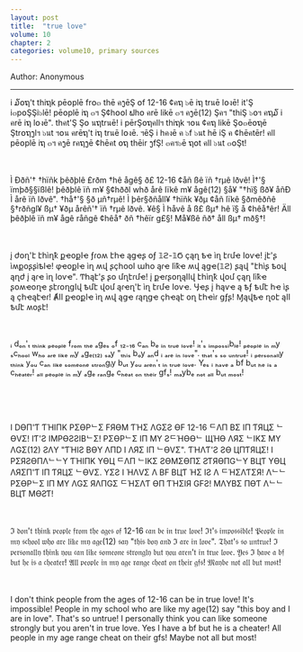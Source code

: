 ```yaml
---
layout: post
title:  "true love"
volume: 10
chapter: 2
categories: volume10, primary sources
---
```


Author: Anonymous

<hr/>

<p id="spacing">

i ໓໐ຖ't thiຖk pē໐plē fr໐๓ thē คງēŞ ໐f 12-16 ¢คຖ ๖ē iຖ trนē l໐งē! it'Ş i๓p໐ŞŞi๖lē! pē໐plē iຖ ๓ฯ Ş¢h໐໐l ຟh໐ คrē likē ๓ฯ คງē(12) Şคฯ "thiŞ ๖໐ฯ คຖ໓ i คrē iຖ l໐งē". thคt'Ş Ş໐ นຖtrนē! i pērŞ໐ຖคllฯ thiຖk ฯ໐น ¢คຖ likē Ş໐๓ē໐ຖē Ştr໐ຖງlฯ ๖นt ฯ໐น คrēຖ't iຖ trนē l໐งē. ฯēŞ i hคงē ค ๖f ๖นt hē iŞ ค ¢hēคtēr! คll pē໐plē iຖ ๓ฯ คງē rคຖງē ¢hēคt ໐ຖ thēir ງfŞ! ๓คฯ๖ē ຖ໐t คll ๖นt ๓໐Şt!
<br><br><br>

Ì Ððñ'† †hïñk þêðþlê £rðm †hê ågê§ ð£ 12-16 ¢åñ ßê ïñ †rµê lðvê! Ì†'§ ïmþð§§ïßlê! þêðþlê ïñ m¥ §¢hððl whð årê lïkê m¥ ågê(12) §å¥ "†hï§ ßð¥ åñÐ Ì årê ïñ lðvê". †hå†'§ §ð µñ†rµê! Ì þêr§ðñåll¥ †hïñk ¥ðµ ¢åñ lïkê §ðmêðñê §†rðñgl¥ ßµ† ¥ðµ årêñ'† ïñ †rµê lðvê. ¥ê§ Ì håvê å ß£ ßµ† hê ï§ å ¢hêå†êr! Äll þêðþlê ïñ m¥ ågê råñgê ¢hêå† ðñ †hêïr g£§! Må¥ßê ñð† åll ßµ† mð§†!
<br><br><br>

į ժօղ'է էհìղҟ քҽօքӀҽ ƒɾօʍ էհҽ ąցҽʂ օƒ 𝟙ϩ-𝟙Ϭ çąղ ҍҽ ìղ էɾմҽ Ӏօѵҽ! įէ'ʂ ìʍքօʂʂìҍӀҽ! φҽօքӀҽ ìղ ʍվ ʂçհօօӀ ահօ ąɾҽ Ӏìҟҽ ʍվ ąցҽ(𝟙ϩ) ʂąվ "էհìʂ ҍօվ ąղժ į ąɾҽ ìղ Ӏօѵҽ". Ͳհąէ'ʂ ʂօ մղէɾմҽ! į քҽɾʂօղąӀӀվ էհìղҟ վօմ çąղ Ӏìҟҽ ʂօʍҽօղҽ ʂէɾօղցӀվ ҍմէ վօմ ąɾҽղ'է ìղ էɾմҽ Ӏօѵҽ. Ӌҽʂ į հąѵҽ ą ҍƒ ҍմէ հҽ ìʂ ą çհҽąէҽɾ! ȺӀӀ քҽօքӀҽ ìղ ʍվ ąցҽ ɾąղցҽ çհҽąէ օղ էհҽìɾ ցƒʂ! Ɱąվҍҽ ղօէ ąӀӀ ҍմէ ʍօʂէ!
<br><br><br>

ᵢ dₒₙ'ₜ ₜₕᵢₙₖ ₚₑₒₚₗₑ fᵣₒₘ ₜₕₑ ₐgₑₛ ₒf ₁₂₋₁₆ cₐₙ bₑ ᵢₙ ₜᵣᵤₑ ₗₒᵥₑ! ᵢₜ'ₛ ᵢₘₚₒₛₛᵢbₗₑ! ₚₑₒₚₗₑ ᵢₙ ₘy ₛcₕₒₒₗ wₕₒ ₐᵣₑ ₗᵢₖₑ ₘy ₐgₑ₍₁₂₎ ₛₐy "ₜₕᵢₛ bₒy ₐₙd ᵢ ₐᵣₑ ᵢₙ ₗₒᵥₑ". ₜₕₐₜ'ₛ ₛₒ ᵤₙₜᵣᵤₑ! ᵢ ₚₑᵣₛₒₙₐₗₗy ₜₕᵢₙₖ yₒᵤ cₐₙ ₗᵢₖₑ ₛₒₘₑₒₙₑ ₛₜᵣₒₙgₗy bᵤₜ yₒᵤ ₐᵣₑₙ'ₜ ᵢₙ ₜᵣᵤₑ ₗₒᵥₑ. Yₑₛ ᵢ ₕₐᵥₑ ₐ bf bᵤₜ ₕₑ ᵢₛ ₐ cₕₑₐₜₑᵣ! ₐₗₗ ₚₑₒₚₗₑ ᵢₙ ₘy ₐgₑ ᵣₐₙgₑ cₕₑₐₜ ₒₙ ₜₕₑᵢᵣ gfₛ! ₘₐybₑ ₙₒₜ ₐₗₗ bᵤₜ ₘₒₛₜ!

<br><br><br>

I DӨП'Ƭ ƬΉIПK PΣӨPᄂΣ FЯӨM ƬΉΣ ΛGΣƧ ӨF 12-16 ᄃΛП BΣ IП ƬЯЦΣ ᄂӨVΣ! IƬ'Ƨ IMPӨƧƧIBᄂΣ! PΣӨPᄂΣ IП MY ƧᄃΉӨӨᄂ ЩΉӨ ΛЯΣ ᄂIKΣ MY ΛGΣ(12) ƧΛY "ƬΉIƧ BӨY ΛПD I ΛЯΣ IП ᄂӨVΣ". ƬΉΛƬ'Ƨ ƧӨ ЦПƬЯЦΣ! I PΣЯƧӨПΛᄂᄂY ƬΉIПK YӨЦ ᄃΛП ᄂIKΣ ƧӨMΣӨПΣ ƧƬЯӨПGᄂY BЦƬ YӨЦ ΛЯΣП'Ƭ IП ƬЯЦΣ ᄂӨVΣ. YΣƧ I ΉΛVΣ Λ BF BЦƬ ΉΣ IƧ Λ ᄃΉΣΛƬΣЯ! Λᄂᄂ PΣӨPᄂΣ IП MY ΛGΣ ЯΛПGΣ ᄃΉΣΛƬ ӨП ƬΉΣIЯ GFƧ! MΛYBΣ ПӨƬ Λᄂᄂ BЦƬ MӨƧƬ!
<br><br><br>

ℑ 𝔡𝔬𝔫'𝔱 𝔱𝔥𝔦𝔫𝔨 𝔭𝔢𝔬𝔭𝔩𝔢 𝔣𝔯𝔬𝔪 𝔱𝔥𝔢 𝔞𝔤𝔢𝔰 𝔬𝔣 12-16 𝔠𝔞𝔫 𝔟𝔢 𝔦𝔫 𝔱𝔯𝔲𝔢 𝔩𝔬𝔳𝔢! ℑ𝔱'𝔰 𝔦𝔪𝔭𝔬𝔰𝔰𝔦𝔟𝔩𝔢! 𝔓𝔢𝔬𝔭𝔩𝔢 𝔦𝔫 𝔪𝔶 𝔰𝔠𝔥𝔬𝔬𝔩 𝔴𝔥𝔬 𝔞𝔯𝔢 𝔩𝔦𝔨𝔢 𝔪𝔶 𝔞𝔤𝔢(12) 𝔰𝔞𝔶 "𝔱𝔥𝔦𝔰 𝔟𝔬𝔶 𝔞𝔫𝔡 ℑ 𝔞𝔯𝔢 𝔦𝔫 𝔩𝔬𝔳𝔢". 𝔗𝔥𝔞𝔱'𝔰 𝔰𝔬 𝔲𝔫𝔱𝔯𝔲𝔢! ℑ 𝔭𝔢𝔯𝔰𝔬𝔫𝔞𝔩𝔩𝔶 𝔱𝔥𝔦𝔫𝔨 𝔶𝔬𝔲 𝔠𝔞𝔫 𝔩𝔦𝔨𝔢 𝔰𝔬𝔪𝔢𝔬𝔫𝔢 𝔰𝔱𝔯𝔬𝔫𝔤𝔩𝔶 𝔟𝔲𝔱 𝔶𝔬𝔲 𝔞𝔯𝔢𝔫'𝔱 𝔦𝔫 𝔱𝔯𝔲𝔢 𝔩𝔬𝔳𝔢. 𝔜𝔢𝔰 ℑ 𝔥𝔞𝔳𝔢 𝔞 𝔟𝔣 𝔟𝔲𝔱 𝔥𝔢 𝔦𝔰 𝔞 𝔠𝔥𝔢𝔞𝔱𝔢𝔯! 𝔄𝔩𝔩 𝔭𝔢𝔬𝔭𝔩𝔢 𝔦𝔫 𝔪𝔶 𝔞𝔤𝔢 𝔯𝔞𝔫𝔤𝔢 𝔠𝔥𝔢𝔞𝔱 𝔬𝔫 𝔱𝔥𝔢𝔦𝔯 𝔤𝔣𝔰! 𝔐𝔞𝔶𝔟𝔢 𝔫𝔬𝔱 𝔞𝔩𝔩 𝔟𝔲𝔱 𝔪𝔬𝔰𝔱!
<br><br><br>

I don't think people from the ages of 12-16 can be in true love! It's impossible! People in my school who are like my age(12) say "this boy and I are in love". That's so untrue! I personally think you can like someone strongly but you aren't in true love. Yes I have a bf but he is a cheater! All people in my age range cheat on their gfs! Maybe not all but most!
</p>

<style type="text/css">
	#spacing { letter-spacing: 0.2em; word-spacing: 2em; }
</style>